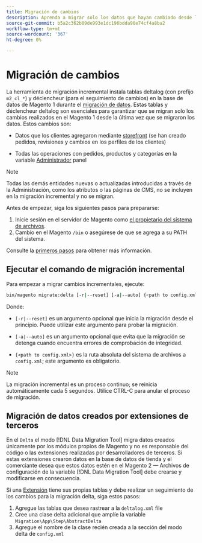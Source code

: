 ```yaml
---
title: Migración de cambios
description: Aprenda a migrar solo los datos que hayan cambiado desde la última migración de datos de Magento 1 con la variable [!DNL Data Migration Tool].
source-git-commit: b5a2c362b09de993e1dc196bdda90e74cf4a8ba2
workflow-type: tm+mt
source-wordcount: '367'
ht-degree: 0%

---
```



# Migración de cambios

La herramienta de migración incremental instala tablas deltalog (con prefijo `m2_cl_*`) y déclencheur (para el seguimiento de cambios) en la base de datos de Magento 1 durante el [migración de datos](data.md). Estas tablas y déclencheur deltalog son esenciales para garantizar que se migran solo los cambios realizados en el Magento 1 desde la última vez que se migraron los datos. Estos cambios son:

* Datos que los clientes agregaron mediante [storefront](https://glossary.magento.com/storefront) (se han creado pedidos, revisiones y cambios en los perfiles de los clientes)

* Todas las operaciones con pedidos, productos y categorías en la variable [Administrador](https://glossary.magento.com/magento-admin) panel

>[!NOTE]
>
>Todas las demás entidades nuevas o actualizadas introducidas a través de la Administración, como los atributos o las páginas de CMS, no se incluyen en la migración incremental y no se migran.


Antes de empezar, siga los siguientes pasos para prepararse:

1. Inicie sesión en el servidor de Magento como [el propietario del sistema de archivos](https://devdocs.magento.com/guides/v2.4/install-gde/prereq/file-sys-perms-over.html).
1. Cambio en el Magento `/bin` o asegúrese de que se agrega a su PATH del sistema.

Consulte la [primeros pasos](overview.md#first-steps) para obtener más información.

## Ejecutar el comando de migración incremental

Para empezar a migrar cambios incrementales, ejecute:

```bash
bin/magento migrate:delta [-r|--reset] [-a|--auto] {<path to config.xml>}
```

Donde:

* `[-r|--reset]` es un argumento opcional que inicia la migración desde el principio. Puede utilizar este argumento para probar la migración.

* `[-a|--auto]` es un argumento opcional que evita que la migración se detenga cuando encuentra errores de comprobación de integridad.

* `{<path to config.xml>}` es la ruta absoluta del sistema de archivos a `config.xml`; este argumento es obligatorio.

>[!NOTE]
>
>La migración incremental es un proceso continuo; se reinicia automáticamente cada 5 segundos. Utilice CTRL-C para anular el proceso de migración.


## Migración de datos creados por extensiones de terceros

En el `Delta` el modo [!DNL Data Migration Tool] migra datos creados únicamente por los módulos propios de Magento y no es responsable del código o las extensiones realizadas por desarrolladores de terceros. Si estas extensiones crearon datos en la base de datos de tienda y el comerciante desea que estos datos estén en el Magento 2 — Archivos de configuración de la variable [!DNL Data Migration Tool] debe crearse y modificarse en consecuencia.

Si una [Extensión](https://glossary.magento.com/extension) tiene sus propias tablas y debe realizar un seguimiento de los cambios para la migración delta, siga estos pasos:

1. Agregue las tablas que desea rastrear a la `deltalog.xml` file
1. Cree una clase delta adicional que amplíe la variable `Migration\App\Step\AbstractDelta`
1. Agregue el nombre de la clase recién creada a la sección del modo delta de `config.xml`
